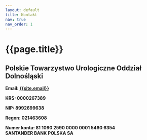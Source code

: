 ```yaml
---
layout: default
title: Kontakt
nav: true
nav_order: 1
---
```

{{page.title}}
===

Polskie Towarzystwo Urologiczne Oddział Dolnośląski
---

**Email: [{{site.email}}](mailto:{{site.email}})**

**KRS: 0000267389**

**NIP: 8992699638**

**Regon: 021463608**

**Numer konta: 81 1090 2590 0000 0001 5460 6354**<br/>
**SANTANDER BANK POLSKA SA**
